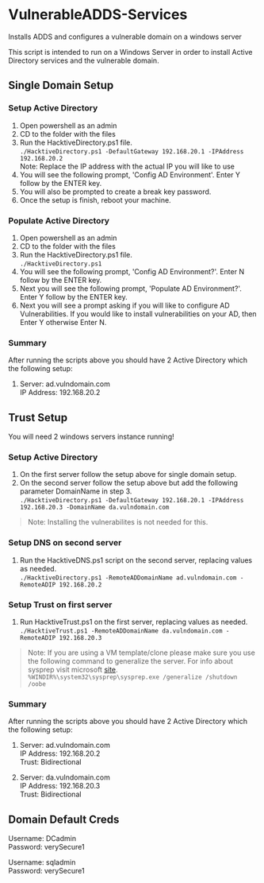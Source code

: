 # VulnerableADDS-Services
Installs ADDS and configures a vulnerable domain on a windows server

This script is intended to run on a Windows Server in order to install Active Directory services and the vulnerable domain.

## Single Domain Setup

### Setup Active Directory
1. Open powershell as an admin
2. CD to the folder with the files
3. Run the HacktiveDirectory.ps1 file.  
    `./HacktiveDirectory.ps1 -DefaultGateway 192.168.20.1 -IPAddress 192.168.20.2`  
    Note: Replace the IP address with the actual IP you will like to use
4. You will see the following prompt, 'Config AD Environment'. Enter Y follow by the ENTER key.
5. You will also be prompted to create a break key password.
6. Once the setup is finish, reboot your machine.

### Populate Active Directory
1. Open powershell as an admin
2. CD to the folder with the files
3. Run the HacktiveDirectory.ps1 file.  
    `./HacktiveDirectory.ps1`
4. You will see the following prompt, 'Config AD Environment?'. Enter N follow by the ENTER key.
5. Next you will see the following prompt, 'Populate AD Environment?'. Enter Y follow by the ENTER key.
6. Next you will see a prompt asking if you will like to configure AD Vulnerabilities. If you would like to install vulnerabilities on your AD, then Enter Y otherwise Enter N.

### Summary
After running the scripts above you should have 2 Active Directory which the following setup:
1. Server: ad.vulndomain.com  
    IP Address: 192.168.20.2

## Trust Setup
You will need 2 windows servers instance running!

### Setup Active Directory
1. On the first server follow the setup above for single domain setup.
2. On the second server follow the setup above but add the following parameter DomainName in step 3.  
`./HacktiveDirectory.ps1 -DefaultGateway 192.168.20.1 -IPAddress 192.168.20.3 -DomainName da.vulndomain.com`
> Note: Installing the vulnerabilites is not needed for this.  

### Setup DNS on second server
1. Run the HacktiveDNS.ps1 script on the second server, replacing values as needed.  
`./HacktiveDirectory.ps1 -RemoteADDomainName ad.vulndomain.com -RemoteADIP 192.168.20.2`

### Setup Trust on first server
1. Run HacktiveTrust.ps1 on the first server, replacing values as needed.  
`./HacktiveTrust.ps1 -RemoteADDomainName da.vulndomain.com -RemoteADIP 192.168.20.3`

> Note: If you are using a VM template/clone please make sure you use the following command to generalize the server. For info about sysprep visit microsoft [site].  
`%WINDIR%\system32\sysprep\sysprep.exe /generalize /shutdown /oobe`  

### Summary
After running the scripts above you should have 2 Active Directory which the following setup:
1. Server: ad.vulndomain.com  
    IP Address: 192.168.20.2  
    Trust: Bidirectional

1. Server: da.vulndomain.com  
    IP Address: 192.168.20.3  
    Trust: Bidirectional

## Domain Default Creds
Username: DCadmin  
Password: verySecure1

Username: sqladmin  
Password: verySecure1



[site]: https://learn.microsoft.com/en-us/windows-hardware/manufacture/desktop/sysprep--generalize--a-windows-installation?view=windows-11